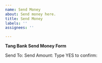 ```yaml
---
name: Send Money
about: Send money here.
title: Send Money
labels: ''
assignees: ''

---
```


**Tang Bank Send Money Form**

Send To: 
Send Amount:
Type YES to confirm:
